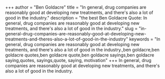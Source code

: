 +++
author = "Ben Goldacre"
title = "In general, drug companies are reasonably good at developing new treatments, and there's also a lot of good in the industry."
description = "the best Ben Goldacre Quote: In general, drug companies are reasonably good at developing new treatments, and there's also a lot of good in the industry."
slug = "in-general-drug-companies-are-reasonably-good-at-developing-new-treatments-and-theres-also-a-lot-of-good-in-the-industry"
keywords = "In general, drug companies are reasonably good at developing new treatments, and there's also a lot of good in the industry.,ben goldacre,ben goldacre quotes,ben goldacre quote,ben goldacre sayings,ben goldacre saying,quotes, sayings,quote, saying, motivation"
+++
In general, drug companies are reasonably good at developing new treatments, and there's also a lot of good in the industry.
